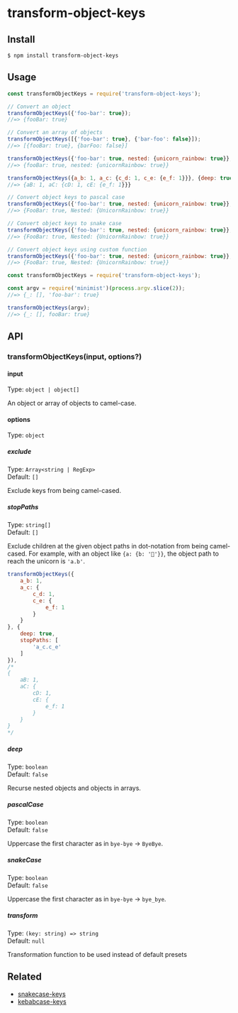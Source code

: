 # transform-object-keys

## Install

```
$ npm install transform-object-keys
```

## Usage

```js
const transformObjectKeys = require('transform-object-keys');

// Convert an object
transformObjectKeys({'foo-bar': true});
//=> {fooBar: true}

// Convert an array of objects
transformObjectKeys([{'foo-bar': true}, {'bar-foo': false}]);
//=> [{fooBar: true}, {barFoo: false}]

transformObjectKeys({'foo-bar': true, nested: {unicorn_rainbow: true}}, {deep: true});
//=> {fooBar: true, nested: {unicornRainbow: true}}

transformObjectKeys({a_b: 1, a_c: {c_d: 1, c_e: {e_f: 1}}}, {deep: true, stopPaths: ['a_c.c_e']}),
//=> {aB: 1, aC: {cD: 1, cE: {e_f: 1}}}

// Convert object keys to pascal case
transformObjectKeys({'foo-bar': true, nested: {unicorn_rainbow: true}}, {deep: true, pascalCase: true});
//=> {FooBar: true, Nested: {UnicornRainbow: true}}

// Convert object keys to snake case
transformObjectKeys({'foo-bar': true, nested: {unicorn_rainbow: true}}, {deep: true, snakeCase: true});
//=> {FooBar: true, Nested: {UnicornRainbow: true}}

// Convert object keys using custom function
transformObjectKeys({'foo-bar': true, nested: {unicorn_rainbow: true}}, {deep: true, transform: key => key.toUppercase()});
//=> {FooBar: true, Nested: {UnicornRainbow: true}}
```

```js
const transformObjectKeys = require('transform-object-keys');

const argv = require('minimist')(process.argv.slice(2));
//=> {_: [], 'foo-bar': true}

transformObjectKeys(argv);
//=> {_: [], fooBar: true}
```

## API

### transformObjectKeys(input, options?)

#### input

Type: `object | object[]`

An object or array of objects to camel-case.

#### options

Type: `object`

##### exclude

Type: `Array<string | RegExp>`\
Default: `[]`

Exclude keys from being camel-cased.

##### stopPaths

Type: `string[]`\
Default: `[]`

Exclude children at the given object paths in dot-notation from being camel-cased. For example, with an object like `{a: {b: '🦄'}}`, the object path to reach the unicorn is `'a.b'`.

```js
transformObjectKeys({
	a_b: 1,
	a_c: {
		c_d: 1,
		c_e: {
			e_f: 1
		}
	}
}, {
	deep: true,
	stopPaths: [
		'a_c.c_e'
	]
}),
/*
{
	aB: 1,
	aC: {
		cD: 1,
		cE: {
			e_f: 1
		}
	}
}
*/
```

##### deep

Type: `boolean`\
Default: `false`

Recurse nested objects and objects in arrays.

##### pascalCase

Type: `boolean`\
Default: `false`

Uppercase the first character as in `bye-bye` → `ByeBye`.

##### snakeCase

Type: `boolean`\
Default: `false`

Uppercase the first character as in `bye-bye` → `bye_bye`.

##### transform

Type: `(key: string) => string`\
Default: `null`

Transformation function to be used instead of default presets

## Related

- [snakecase-keys](https://github.com/bendrucker/snakecase-keys)
- [kebabcase-keys](https://github.com/mattiloh/kebabcase-keys)

